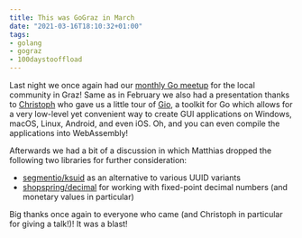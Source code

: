 ```yaml
---
title: This was GoGraz in March
date: "2021-03-16T18:10:32+01:00"
tags:
- golang
- gograz
- 100daystooffload
---
```


Last night we once again had our [monthly Go meetup](https://gograz.org/meetup/2021-03-15/) for the local community in Graz! Same as in February we also had a presentation thanks to [Christoph](https://tux21b.org/) who gave us a little tour of [Gio](https://gioui.org/), a toolkit for Go which allows for a very low-level yet convenient way to create GUI applications on Windows, macOS, Linux, Android, and even iOS. Oh, and you can even compile the applications into WebAssembly!

Afterwards we had a bit of a discussion in which Matthias dropped the following two libraries for further consideration:

- [segmentio/ksuid](https://github.com/segmentio/ksuid) as an alternative to various UUID variants
- [shopspring/decimal](https://github.com/shopspring/decimal) for working with fixed-point decimal numbers (and monetary values in particular)

Big thanks once again to everyone who came (and Christoph in particular for giving a talk!)! It was a blast!
